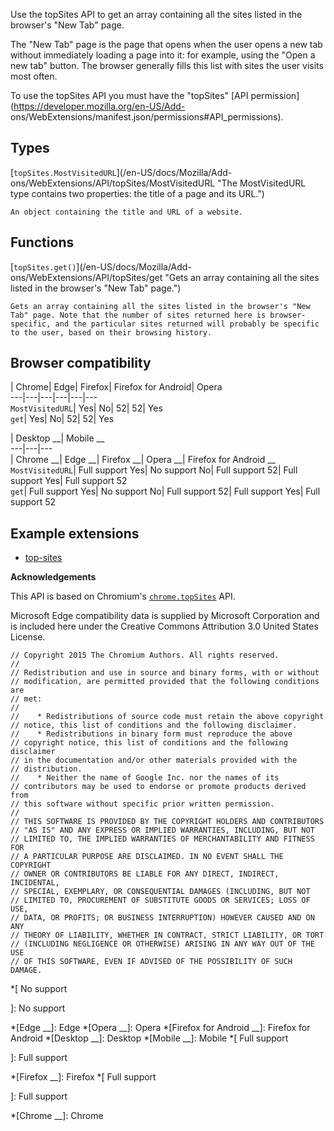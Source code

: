 Use the topSites API to get an array containing all the sites listed in the
browser's "New Tab" page.

The "New Tab" page is the page that opens when the user opens a new tab
without immediately loading a page into it: for example, using the "Open a new
tab" button. The browser generally fills this list with sites the user visits
most often.

To use the topSites API you must have the "topSites" [API
permission](https://developer.mozilla.org/en-US/Add-
ons/WebExtensions/manifest.json/permissions#API_permissions).

## Types

[`topSites.MostVisitedURL`](/en-US/docs/Mozilla/Add-
ons/WebExtensions/API/topSites/MostVisitedURL "The MostVisitedURL type
contains two properties: the title of a page and its URL.")

    An object containing the title and URL of a website.

## Functions

[`topSites.get()`](/en-US/docs/Mozilla/Add-ons/WebExtensions/API/topSites/get
"Gets an array containing all the sites listed in the browser's "New Tab"
page.")

    Gets an array containing all the sites listed in the browser's "New Tab" page. Note that the number of sites returned here is browser-specific, and the particular sites returned will probably be specific to the user, based on their browsing history.

## Browser compatibility

| Chrome| Edge| Firefox| Firefox for Android| Opera  
---|---|---|---|---|---  
`MostVisitedURL`|  Yes|  No| 52| 52|  Yes  
`get`|  Yes|  No| 52| 52|  Yes  
  
| Desktop __| Mobile __  
---|---|---  
| Chrome __| Edge __| Firefox __| Opera __| Firefox for Android __  
`MostVisitedURL`|  Full support Yes|  No support No|  Full support 52|  Full
support Yes|  Full support 52  
`get`|  Full support Yes|  No support No|  Full support 52|  Full support Yes|
Full support 52  
  
## Example extensions

  * [top-sites](https://github.com/mdn/webextensions-examples/tree/master/top-sites)

**Acknowledgements**

This API is based on Chromium's
[`chrome.topSites`](https://developer.chrome.com/extensions/topSites) API.

Microsoft Edge compatibility data is supplied by Microsoft Corporation and is
included here under the Creative Commons Attribution 3.0 United States
License.

    
    
    // Copyright 2015 The Chromium Authors. All rights reserved.
    //
    // Redistribution and use in source and binary forms, with or without
    // modification, are permitted provided that the following conditions are
    // met:
    //
    //    * Redistributions of source code must retain the above copyright
    // notice, this list of conditions and the following disclaimer.
    //    * Redistributions in binary form must reproduce the above
    // copyright notice, this list of conditions and the following disclaimer
    // in the documentation and/or other materials provided with the
    // distribution.
    //    * Neither the name of Google Inc. nor the names of its
    // contributors may be used to endorse or promote products derived from
    // this software without specific prior written permission.
    //
    // THIS SOFTWARE IS PROVIDED BY THE COPYRIGHT HOLDERS AND CONTRIBUTORS
    // "AS IS" AND ANY EXPRESS OR IMPLIED WARRANTIES, INCLUDING, BUT NOT
    // LIMITED TO, THE IMPLIED WARRANTIES OF MERCHANTABILITY AND FITNESS FOR
    // A PARTICULAR PURPOSE ARE DISCLAIMED. IN NO EVENT SHALL THE COPYRIGHT
    // OWNER OR CONTRIBUTORS BE LIABLE FOR ANY DIRECT, INDIRECT, INCIDENTAL,
    // SPECIAL, EXEMPLARY, OR CONSEQUENTIAL DAMAGES (INCLUDING, BUT NOT
    // LIMITED TO, PROCUREMENT OF SUBSTITUTE GOODS OR SERVICES; LOSS OF USE,
    // DATA, OR PROFITS; OR BUSINESS INTERRUPTION) HOWEVER CAUSED AND ON ANY
    // THEORY OF LIABILITY, WHETHER IN CONTRACT, STRICT LIABILITY, OR TORT
    // (INCLUDING NEGLIGENCE OR OTHERWISE) ARISING IN ANY WAY OUT OF THE USE
    // OF THIS SOFTWARE, EVEN IF ADVISED OF THE POSSIBILITY OF SUCH DAMAGE.
    
  *[
No support

]: No support

  *[Edge __]: Edge
  *[Opera __]: Opera
  *[Firefox for Android __]: Firefox for Android
  *[Desktop __]: Desktop
  *[Mobile __]: Mobile
  *[
 Full support

]: Full support

  *[Firefox __]: Firefox
  *[
Full support

]: Full support

  *[Chrome __]: Chrome

